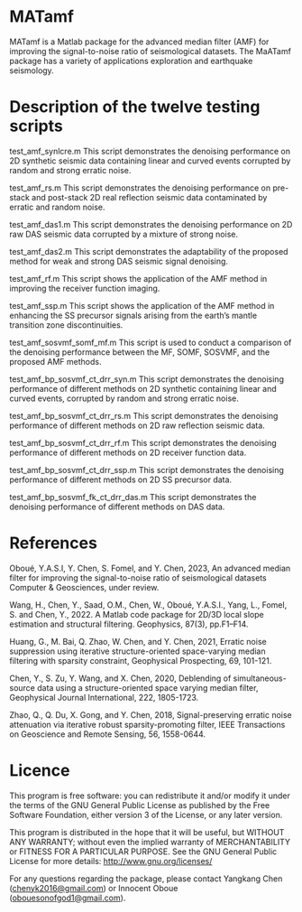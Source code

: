 # MATamf
MATamf is a Matlab package for  the advanced median filter (AMF) for improving the signal-to-noise ratio of seismological datasets. The MaATamf package has a variety of applications exploration and earthquake seismology.

# Description of the twelve testing scripts

test_amf_synlcre.m This script demonstrates the denoising performance on 2D synthetic seismic data containing linear and curved events corrupted by random and strong erratic noise. 

test_amf_rs.m This script demonstrates the denoising performance on pre-stack and post-stack 2D real reflection seismic data contaminated by erratic and random noise. 

test_amf_das1.m This script demonstrates the denoising performance on 2D raw DAS seismic data corrupted by a mixture of strong noise. 

test_amf_das2.m This script demonstrates the adaptability of the proposed method for weak and strong DAS seismic signal denoising. 

test_amf_rf.m This script shows the application of the AMF method in improving the receiver function imaging.

test_amf_ssp.m This script shows the application of the AMF method in enhancing the SS precursor signals arising from the earth’s mantle transition zone discontinuities.

test_amf_sosvmf_somf_mf.m This script is used to conduct a comparison of the denoising performance between the MF, SOMF, SOSVMF, and the proposed AMF methods.

test_amf_bp_sosvmf_ct_drr_syn.m This script demonstrates the denoising performance of different methods on 2D synthetic containing linear and curved events, corrupted by random and strong erratic noise. 

test_amf_bp_sosvmf_ct_drr_rs.m This script demonstrates the denoising performance of different methods on 2D raw reflection seismic data.

test_amf_bp_sosvmf_ct_drr_rf.m This script demonstrates the denoising performance of different methods on 2D receiver function data.

test_amf_bp_sosvmf_ct_drr_ssp.m This script demonstrates the denoising performance of different methods on 2D SS precursor data.

test_amf_bp_sosvmf_fk_ct_drr_das.m This script demonstrates the denoising performance of different methods on DAS data.


# References

Oboué, Y.A.S.I, Y. Chen, S. Fomel, and Y. Chen, 2023, An advanced median filter for improving the signal-to-noise ratio of seismological datasets Computer & Geosciences, under review.

Wang, H., Chen, Y., Saad, O.M., Chen, W., Oboué, Y.A.S.I., Yang, L., Fomel, S. and Chen, Y., 2022. A Matlab code package for 2D/3D local slope estimation and structural filtering. Geophysics, 87(3), pp.F1–F14.

Huang, G., M. Bai, Q. Zhao, W. Chen, and Y. Chen, 2021, Erratic noise suppression using iterative structure-oriented space-varying median filtering with sparsity constraint, Geophysical Prospecting, 69, 101-121.

Chen, Y., S. Zu, Y. Wang, and X. Chen, 2020, Deblending of simultaneous-source data using a structure-oriented space varying median filter, Geophysical Journal International, 222, 1805-1723.

Zhao, Q., Q. Du, X. Gong, and Y. Chen, 2018, Signal-preserving erratic noise attenuation via iterative robust sparsity-promoting filter, IEEE Transactions on Geoscience and Remote Sensing, 56, 1558-0644.

# Licence

This program is free software: you can redistribute it and/or modify
it under the terms of the GNU General Public License as published
by the Free Software Foundation, either version 3 of the License, or
any later version.

This program is distributed in the hope that it will be useful,
but WITHOUT ANY WARRANTY; without even the implied warranty of
MERCHANTABILITY or FITNESS FOR A PARTICULAR PURPOSE.  See the
GNU General Public License for more details: http://www.gnu.org/licenses/

For any questions regarding the package, please contact Yangkang Chen (chenyk2016@gmail.com) or Innocent Oboue (obouesonofgod1@gmail.com).
